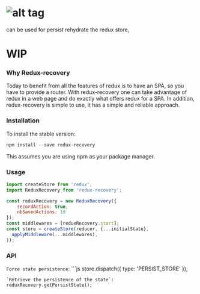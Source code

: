 # ![alt tag](http://i.imgur.com/mVqUtca.png)
can be used for persist rehydrate the redux store,
# WIP
### Why Redux-recovery
Today to benefit from all the features of redux is to have an SPA, so you have to provide a router. With redux-recovery one can take advantage of redux in a web page and do exactly what offers redux for a SPA. In addition, redux-recovery is simple to use, it has a simple and reliable approach.

### Installation
To install the stable version:

```js
npm install --save redux-recovery
```
This assumes you are using npm as your package manager.


### Usage

```js
import createStore from 'redux';
import ReduxRecovery from 'redux-recovery';

const reduxRecovery = new ReduxRecovery({
    recordAction: true,
    nbSavedActions: 10
});
const middlewares = [reduxRecovery.start];
const store = createStore(reducer, {...initialState}, 
  applyMiddleware(...middlewares),
));
```


### API

`Force state persistence`: ```js store.dispatch({ type: 'PERSIST_STORE' });
```
`Retrieve the persistence of the state`: reduxRecovery.getPersistState();
